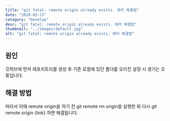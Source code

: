 ```yaml
---
title: "git fatal: remote origin already exists. 에러 해결법"
date: "2020-03-23"
category: "Develop"
desc: "git fatal: remote origin already exists. 에러 해결법"
thumbnail: "../images/default.jpg"
alt: "git fatal: remote origin already exists. 에러 해결법"
---
```


## 원인

깃허브에 먼저 레포지토리를 생성 후 기존 로컬에 있던 폴더를 오리진 설정 시 생기는 오류입니다.

## 해결 방법

따라서 이때 remote origin을 하기 전 git remote rm origin을 실행한 뒤 다시 git remote origin {link} 하면 해결됩니다.
